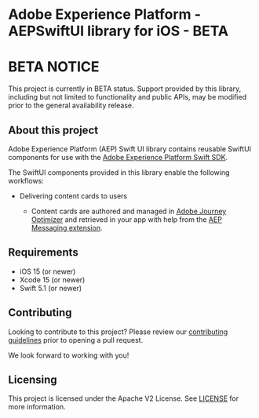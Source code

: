 # Adobe Experience Platform - AEPSwiftUI library for iOS - BETA

# BETA NOTICE

This project is currently in BETA status. Support provided by this library, including but not limited to functionality and public APIs, may be modified prior to the general availability release.

## About this project

Adobe Experience Platform (AEP) Swift UI library contains reusable SwiftUI components for use with the [Adobe Experience Platform Swift SDK](https://github.com/adobe/aepsdk-core-ios).

The SwiftUI components provided in this library enable the following workflows:

* Delivering content cards to users

    * Content cards are authored and managed in [Adobe Journey Optimizer](https://business.adobe.com/products/journey-optimizer/adobe-journey-optimizer.html) and retrieved in your app with help from the [AEP Messaging extension](https://github.com/adobe/aepsdk-messaging-ios).

## Requirements

- iOS 15 (or newer)
- Xcode 15 (or newer)
- Swift 5.1 (or newer)

## Contributing

Looking to contribute to this project? Please review our [contributing guidelines](../../.github/CONTRIBUTING.md) prior to opening a pull request.

We look forward to working with you!

## Licensing

This project is licensed under the Apache V2 License. See [LICENSE](../../LICENSE) for more information.
